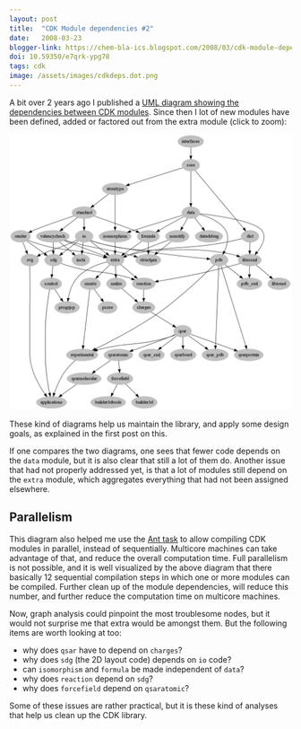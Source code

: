 ```yaml
---
layout: post
title:  "CDK Module dependencies #2"
date:   2008-03-23
blogger-link: https://chem-bla-ics.blogspot.com/2008/03/cdk-module-dependencies-2.html
doi: 10.59350/e7qrk-ypg78
tags: cdk
image: /assets/images/cdkdeps.dot.png
---
```


A bit over 2 years ago I published a [UML diagram showing the dependencies between CDK modules](http://chem-bla-ics.blogspot.com/2005/12/uml-diagram-of-cdk-module-dependencies.html).
Since then I lot of new modules have been defined, added or factored out from the extra module (click to zoom):

![](/assets/images/cdkdeps.dot.png)

These kind of diagrams help us maintain the library, and apply some design goals, as explained in the first post on this.

If one compares the two diagrams, one sees that fewer code depends on the `data` module, but it is also clear that still a
lot of them do. Another issue that had not properly addressed yet, is that a lot of modules still depend on the `extra` module,
which aggregates everything that had not been assigned elsewhere.

## Parallelism

This diagram also helped me use the [Ant <parallel> task](http://ant.apache.org/manual/CoreTasks/parallel.html) to allow compiling
CDK modules in parallel, instead of sequentially. Multicore machines can take advantage of that, and reduce the overall computation
time. Full parallelism is not possible, and it is well visualized by the above diagram that there basically 12 sequential
compilation steps in which one or more modules can be compiled. Further clean up of the module dependencies, will reduce this
number, and further reduce the computation time on multicore machines.

Now, graph analysis could pinpoint the most troublesome nodes, but it would not surprise me that extra would be amongst them. But
the following items are worth looking at too:

* why does `qsar` have to depend on `charges`?
* why does `sdg` (the 2D layout code) depends on `io` code?
* can `isomorphism` and `formula` be made independent of `data`?
* why does `reaction` depend on `sdg`?
* why does `forcefield` depend on `qsaratomic`?

Some of these issues are rather practical, but it is these kind of analyses that help us clean up the CDK library.
